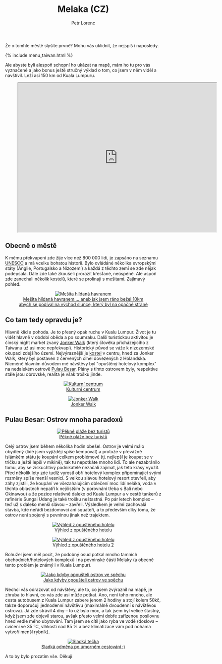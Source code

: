 ﻿---
layout: post
title: Melaka (CZ)
description: Cestování po Melace, Malajsie, zkušenosti a památky
author: Petr Lorenc
comments: true
---

Že o tomhle městě slyšíte prvně? Mohu vás uklidnit, že nejspíš i naposledy. 

{% include menu_taiwan.html %}

Ale abyste byli alespoň schopní ho ukázat na mapě, mám ho tu pro vás vyznačené a jako bonus ještě stručný výklad o tom, co jsem v něm viděl a navštívil. Leží asi 150 km od Kuala Lumpuru.

<figure class="map" align="middle">
  <iframe src="https://www.google.com/maps/d/u/0/embed?mid=12uAfcCeu1zscvXUIvDdEW0PIRlG0ckR2" width="640" height="480"></iframe>
</figure>

## Obecně o městě

K mému překvapení zde žije více než 800 000 lidí, je zapsáno na seznamu <a href="http://www.malacca.ws/attractions/melaka-historic-cities.htm">UNESCO</a> a má vcelku bohatou historii. Bylo ovládáné několika evropskými státy (Anglie, Portugalsko a Nizozemí) a každá z těchto zemí se zde nějak podepsala. Dále zde také zkoušeli prorazit křesťané, neúspěně. Ale aspoň zde zanechali několik kostelů, které se prolínají s mešitami. Zajímavý pohled.

<figure class="image" align="middle">
  <a href="{{ site.baseurl }}/images/Melaka/01.JPG" data-lightbox="roadtrip">
    <img src="{{ site.baseurl }}/images/Melaka/01.JPG" alt="Mešita hlídaná havranem" title="Mešita hlídaná havranem"/>
    <figcaption>Mešita hlídaná havranem ... aneb jak jsem ráno bežel 10km abych se podíval na východ slunce, který byl na opačné straně</figcaption>
  </a>
</figure>



## Co tam tedy opravdu je?

Hlavně klid a pohoda. Je to přesný opak ruchu v Kualu Lumpur. Život je tu vidět hlavně v období oběda a po soumraku. Další turistickou aktivitou je čínský night market zvaný <a href="https://en.wikipedia.org/wiki/Jonker_Walk">Jonker Walk</a> (který člověka přicházejícího z Taiwanu už asi moc nepřekvapí). Historický původ se váže k nizozemské okupaci zdejšího území. Nejvýraznější je <a href="http://www.mahalo.cz/malajsie/destinace-malajsie/malajsky-poloostrov/christ-church.html">kostel</a> v centru, hned za Jonker Walk, který byl postaven z červených cihel dovezených z Holandska. Nicméně hlavním důvodem mé návštěvy byl "opuštěný hotelový komplex" na nedalekém ostrově <a href="https://en.wikipedia.org/wiki/Big_Island,_Malaysia">Pulau Besar</a>. Plány s tímto ostrovem byly, respektive stále jsou obrovské, realita je však trošku jinde.

<figure class="image" align="middle">
  <a href="{{ site.baseurl }}/images/Melaka/02.JPG" data-lightbox="roadtrip">
    <img src="{{ site.baseurl }}/images/Melaka/02.JPG" alt="Kulturní centrum" title="Kulturní centrum" />
  <figcaption>Kulturní centrum</figcaption>
  </a>
</figure>

<figure class="image" align="middle">
  <a href="{{ site.baseurl }}/images/Melaka/03.JPG" data-lightbox="roadtrip">
    <img src="{{ site.baseurl }}/images/Melaka/03.JPG" alt="Jonker Walk" title="Jonker Walk" />
  <figcaption>Jonker Walk</figcaption>
  </a>
</figure>

## Pulau Besar: Ostrov mnoha paradoxů

<figure class="image" align="middle">
  <a href="{{ site.baseurl }}/images/Melaka/04.JPG" data-lightbox="roadtrip">
    <img src="{{ site.baseurl }}/images/Melaka/04.JPG" alt="Pěkné pláže bez turistů" title="Pěkné pláže bez turistů" />
  <figcaption>Pěkné pláže bez turistů</figcaption>
  </a>
</figure>

Celý ostrov jsem během několika hodin obešel. Ostrov je velmi málo obydlený (lidé jsem vyjíždějí spíše kempovat) a protože v převážně islámkém státu je koupání celkem problémové (tj. nejlepší je koupat se v tričku a ještě lepší v mikině), tak tu nepotkáte mnoho lidí. To ale nezabránilo tomu, aby se ziskuchtivý podnikatelé nezačali zajímat, jak této krásy využít. Před několik lety zde tudíž vyrostl obří hotelový komplex připomínající svými rozměry spíše menší vesnici. S velkou slávou hotelový resort otevřeli, aby záhy zjistili, že koupání ve všezahalujícím oblečení moc lidí neláká, voda v těchto oblastech nepatří k nejčistším (v porovnání třeba s Bali nebo Okinawou) a že pozice relativně daleko od Kualu Lumpur a v cestě tankerů z rafinérie Sungai Udang je také trošku neštastná. Po pár letech komplex – teď už s daleko menší slávou – zavřeli. Výsledkem je velmi zachovalá stavba, kde neřádí bezdomovci ani squateři, a to především díky tomu, že ostrov není spojený s pevninou jinak než trajektem. 

<figure class="image" align="middle">
  <a href="{{ site.baseurl }}/images/Melaka/06.JPG" data-lightbox="roadtrip">
    <img src="{{ site.baseurl }}/images/Melaka/06.JPG" alt="Výhled z opuštěného hotelu" title="Výhled z opuštěného hotelu" />
  <figcaption>Výhled z opuštěného hotelu</figcaption>
  </a>
</figure>

<figure class="image" align="middle">
  <a href="{{ site.baseurl }}/images/Melaka/07.JPG" data-lightbox="roadtrip">
    <img src="{{ site.baseurl }}/images/Melaka/07.JPG" alt="Výhled z opuštěného hotelu" title="Výhled z opuštěného hotelu" />
  <figcaption>Výhled z opuštěného hotelu 2</figcaption>
  </a>
</figure>

Bohužel jsem měl pocit, že podobný osud potkal mnoho tamních obchodních/hotelových komplexů i na pevninské části Melaky (a obecně tento problém je známý i v Kuala Lumpur). 

<figure class="image" align="middle">
  <a href="{{ site.baseurl }}/images/Melaka/08.JPG" data-lightbox="roadtrip">
    <img src="{{ site.baseurl }}/images/Melaka/08.jpg" alt="Jako kdyby opoušteli ostrov ve spěchu" title="Jako kdyby opoušteli ostrov ve spěchu" />
  <figcaption>Jako kdyby opoušteli ostrov ve spěchu</figcaption>
  </a>
</figure>

Nechci vás odrazovat od návštěvy, ale to, co jsem zvýraznil na mapě, je zhruba to hlavní, co vás zde asi může potkat. Ano, není toho mnoho, ale cesta autobusem z Kuala Lumpur zabere jenom 2 hodiny a stojí kolem 50kč, takze doporučuji jednodenní návštěvu (maximálně dvoudenní s návštěvou ostrova). Já zde strávil 4 dny – to už bylo moc, a tak jsem byl velice štastný, když jsem zde objevil starou, avšak přesto velmi dobře zařízenou posilovnu hned vedle mého ubytování. Tam jsem se cítil jako ryba ve vodě (doslova – cvičení ve 35 °C, vlhkosti nad 85 % a bez klimatizace vám pod nohama vytvoří menší rybník). 

<figure class="image" align="middle">
  <a href="{{ site.baseurl }}/images/Melaka/09.JPG" data-lightbox="roadtrip">
    <img src="{{ site.baseurl }}/images/Melaka/09.jpg" alt="Sladká tečka" title="Sladká tečka" />
  <figcaption>Sladká odměna po úmorném cestování :)</figcaption>
  </a>
</figure>

A to by bylo prozatím vše. Děkuji


